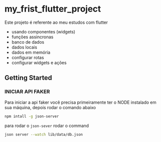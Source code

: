 # my_frist_flutter_project

Este projeto é referente ao meu estudos com flutter

- usando componentes (widgets)
- funções assincronas
- banco de dados
- dados locais
- dados em memória
- configurar rotas
- configurar widgets e ações

## Getting Started

### INICIAR API FAKER

Para iniciar a api faker você precisa primeiramente ter o NODE instalado em sua máquina, 
depois rodar o comando abaixo

```bash
npm intall -g json-server
```

para rodar o `json-sever` rodar o command 

```bash
json server --watch lib/data/db.json
```

